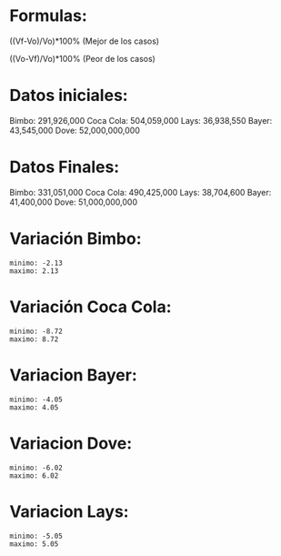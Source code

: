 # Formulas:

((Vf-Vo)/Vo)*100% (Mejor de los casos)

((Vo-Vf)/Vo)*100% (Peor de los casos)

# Datos iniciales:

Bimbo: 291,926,000
Coca Cola: 504,059,000
Lays: 36,938,550
Bayer: 43,545,000
Dove: 52,000,000,000

# Datos Finales:

Bimbo: 331,051,000
Coca Cola: 490,425,000
Lays: 38,704,600
Bayer: 41,400,000
Dove: 51,000,000,000

# Variación Bimbo:
    minimo: -2.13
    maximo: 2.13

# Variación Coca Cola:
    minimo: -8.72
    maximo: 8.72

# Variacion Bayer:
    minimo: -4.05
    maximo: 4.05

# Variacion Dove:
    minimo: -6.02
    maximo: 6.02

# Variacion Lays:
    minimo: -5.05
    maximo: 5.05
